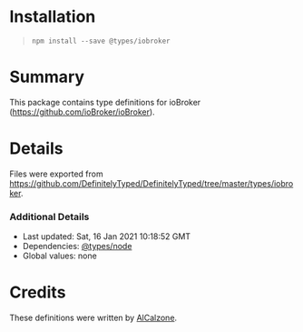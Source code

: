 # Installation
> `npm install --save @types/iobroker`

# Summary
This package contains type definitions for ioBroker (https://github.com/ioBroker/ioBroker).

# Details
Files were exported from https://github.com/DefinitelyTyped/DefinitelyTyped/tree/master/types/iobroker.

### Additional Details
 * Last updated: Sat, 16 Jan 2021 10:18:52 GMT
 * Dependencies: [@types/node](https://npmjs.com/package/@types/node)
 * Global values: none

# Credits
These definitions were written by [AlCalzone](https://github.com/AlCalzone).

